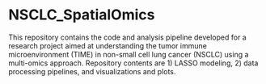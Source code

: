 # NSCLC_SpatialOmics
This repository contains the code and analysis pipeline developed for a research project aimed at understanding the tumor immune microenvironment (TIME) in non-small cell lung cancer (NSCLC) using a multi-omics approach. Repository contents are 1) LASSO modeling, 2) data processing pipelines, and visualizations and plots. 
